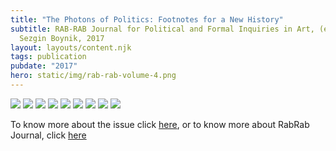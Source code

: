 ```yaml
---
title: "The Photons of Politics: Footnotes for a New History"
subtitle: RAB-RAB Journal for Political and Formal Inquiries in Art, (ed.)
  Sezgin Boynik, 2017
layout: layouts/content.njk
tags: publication
pubdate: "2017"
hero: static/img/rab-rab-volume-4.png
---
```

![](/static/img/ali-akbar-mehta_the-photons-of-politics_1.-cover-page_2017.jpg)
![](/static/img/ali-akbar-mehta_the-photons-of-politics_2.-page-one_2017.jpg)
![](/static/img/ali-akbar-mehta_the-photons-of-politics_3.-page-two_2017.jpg)
![](/static/img/ali-akbar-mehta_the-photons-of-politics_4.-page-three_2017.jpg)
![](/static/img/ali-akbar-mehta_the-photons-of-politics_5.-page-four_2017.jpg)
![](/static/img/ali-akbar-mehta_the-photons-of-politics_6.-page-five_2017.jpg)
![](/static/img/ali-akbar-mehta_the-photons-of-politics_7.-page-six_2017.jpg)
![](/static/img/ali-akbar-mehta_the-photons-of-politics_8.-page-seven_2017.jpg)
![](/static/img/ali-akbar-mehta_the-photons-of-politics_9.-page-eight_2017.jpg)

To know more about the issue click [here](http://rabrab.fi/RABRAB-JOURNAL-ISSUE-04-1), or to know more about RabRab Journal, click [here](http://rabrab.fi/)
